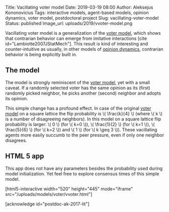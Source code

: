 Title: Vacillating voter model
Date: 2019-03-19 08:00
Author: Aleksejus Kononovicius
Tags: interactive models, agent-based models, opinion dynamics, voter model, postdoctoral project
Slug: vacillating-voter-model
Status: published
Image_url: uploads/2019/vvoter-model.png

Vacillating voter model is a generalization of the
[voter model]({filename}/articles/2016/voter-model.md), which shows that
contrarian behavior can emerge from imitative interactions
[cite id="Lambiotte2007JStatMech"]. This result is kind of interesting and
counter-intuitive as usually, in other models of [opinion dynamics](/tag/opinion-dynamics/),
contrarian behavior is being explicitly built in.<!--more-->

## The model

The model is strongly reminiscent of the [voter model]({filename}/articles/2016/voter-model.md),
yet with a small caveat. If a randomly selected voter has the same opinion as
its (first) randomly picked neighbor, he picks another (second) neighbor and
adopts its opinion.

This simple change has a profound effect. In case of the original
[voter model]({filename}/articles/2016/voter-model.md) on a square lattice
the flip probability is \\\( \frac{k}{4} \\\) (where \\\( k \\\) is a number of
disagreeing neighbors). In this model on a square lattice flip probability is
larger: \\\( 0 \\\) (for \\\( k=0 \\\)), \\\( \frac{1}{2} \\\) (for \\\( k=1 \\\)),
\\\( \frac{5}{6} \\\) (for \\\( k=2 \\\)) and \\\( 1 \\\) (for \\\( k \geq 3 \\\)).
These vacillating agents more easily succumb to the peer pressure, even if only
one neighbor disagrees.

## HTML 5 app

This app does not have any parameters besides the probability used during model
initialization. Yet feel free to explore consensus times of this simple model.

[html5-interactive width="520" height="445" mode="iframe"
src="/uploads/models/voter/vvoter.html"]

[acknowledge id="postdoc-ak-2017-lit"]

